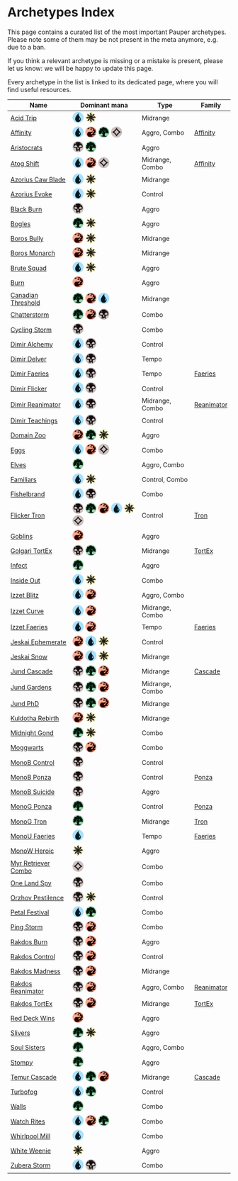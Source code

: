 <!-- This page is automatically generated by Myr: do not update it manually. Changes directly applied here will be lost. -->
# Archetypes Index

This page contains a curated list of the most important Pauper archetypes.
Please note some of them may be not present in the meta anymore, e.g. due to a ban.

If you think a relevant archetype is missing or a mistake is present, please let us know: we will be happy to update this page.

Every archetype in the list is linked to its dedicated page, where you will find useful resources.

| Name                   | Dominant mana | Type            | Family          |
| -----------------------| ------------- | --------------- | --------------- |
[Acid Trip](../archetypes/Acid%20Trip.html) | <img src="../resources/images/mana/U.png" width="25"/> <img src="../resources/images/mana/W.png" width="25"/> | Midrange        | [            ](../families/.html) |
[Affinity](../archetypes/Affinity.html) | <img src="../resources/images/mana/U.png" width="25"/> <img src="../resources/images/mana/R.png" width="25"/> <img src="../resources/images/mana/G.png" width="25"/> <img src="../resources/images/mana/C.png" width="25"/> | Aggro, Combo    | [Affinity    ](../families/Affinity.html) |
[Aristocrats](../archetypes/Aristocrats.html) | <img src="../resources/images/mana/B.png" width="25"/> <img src="../resources/images/mana/G.png" width="25"/> | Aggro           | [            ](../families/.html) |
[Atog Shift](../archetypes/Atog%20Shift.html) | <img src="../resources/images/mana/U.png" width="25"/> <img src="../resources/images/mana/R.png" width="25"/> <img src="../resources/images/mana/C.png" width="25"/> | Midrange, Combo | [Affinity    ](../families/Affinity.html) |
[Azorius Caw Blade](../archetypes/Azorius%20Caw%20Blade.html) | <img src="../resources/images/mana/U.png" width="25"/> <img src="../resources/images/mana/W.png" width="25"/> | Midrange        | [            ](../families/.html) |
[Azorius Evoke](../archetypes/Azorius%20Evoke.html) | <img src="../resources/images/mana/U.png" width="25"/> <img src="../resources/images/mana/W.png" width="25"/> | Control         | [            ](../families/.html) |
[Black Burn](../archetypes/Black%20Burn.html) | <img src="../resources/images/mana/B.png" width="25"/> | Aggro           | [            ](../families/.html) |
[Bogles](../archetypes/Bogles.html) | <img src="../resources/images/mana/G.png" width="25"/> <img src="../resources/images/mana/W.png" width="25"/> | Aggro           | [            ](../families/.html) |
[Boros Bully](../archetypes/Boros%20Bully.html) | <img src="../resources/images/mana/R.png" width="25"/> <img src="../resources/images/mana/W.png" width="25"/> | Midrange        | [            ](../families/.html) |
[Boros Monarch](../archetypes/Boros%20Monarch.html) | <img src="../resources/images/mana/R.png" width="25"/> <img src="../resources/images/mana/W.png" width="25"/> | Midrange        | [            ](../families/.html) |
[Brute Squad](../archetypes/Brute%20Squad.html) | <img src="../resources/images/mana/U.png" width="25"/> <img src="../resources/images/mana/W.png" width="25"/> | Aggro           | [            ](../families/.html) |
[Burn](../archetypes/Burn.html) | <img src="../resources/images/mana/R.png" width="25"/> | Aggro           | [            ](../families/.html) |
[Canadian Threshold](../archetypes/Canadian%20Threshold.html) | <img src="../resources/images/mana/G.png" width="25"/> <img src="../resources/images/mana/R.png" width="25"/> <img src="../resources/images/mana/U.png" width="25"/> | Midrange        | [            ](../families/.html) |
[Chatterstorm](../archetypes/Chatterstorm.html) | <img src="../resources/images/mana/G.png" width="25"/> <img src="../resources/images/mana/R.png" width="25"/> <img src="../resources/images/mana/B.png" width="25"/> | Combo           | [            ](../families/.html) |
[Cycling Storm](../archetypes/Cycling%20Storm.html) | <img src="../resources/images/mana/B.png" width="25"/> | Combo           | [            ](../families/.html) |
[Dimir Alchemy](../archetypes/Dimir%20Alchemy.html) | <img src="../resources/images/mana/U.png" width="25"/> <img src="../resources/images/mana/B.png" width="25"/> | Control         | [            ](../families/.html) |
[Dimir Delver](../archetypes/Dimir%20Delver.html) | <img src="../resources/images/mana/U.png" width="25"/> <img src="../resources/images/mana/B.png" width="25"/> | Tempo           | [            ](../families/.html) |
[Dimir Faeries](../archetypes/Dimir%20Faeries.html) | <img src="../resources/images/mana/U.png" width="25"/> <img src="../resources/images/mana/B.png" width="25"/> | Tempo           | [Faeries     ](../families/Faeries.html) |
[Dimir Flicker](../archetypes/Dimir%20Flicker.html) | <img src="../resources/images/mana/U.png" width="25"/> <img src="../resources/images/mana/B.png" width="25"/> | Control         | [            ](../families/.html) |
[Dimir Reanimator](../archetypes/Dimir%20Reanimator.html) | <img src="../resources/images/mana/U.png" width="25"/> <img src="../resources/images/mana/B.png" width="25"/> | Midrange, Combo | [Reanimator  ](../families/Reanimator.html) |
[Dimir Teachings](../archetypes/Dimir%20Teachings.html) | <img src="../resources/images/mana/U.png" width="25"/> <img src="../resources/images/mana/B.png" width="25"/> | Control         | [            ](../families/.html) |
[Domain Zoo](../archetypes/Domain%20Zoo.html) | <img src="../resources/images/mana/R.png" width="25"/> <img src="../resources/images/mana/G.png" width="25"/> <img src="../resources/images/mana/W.png" width="25"/> | Aggro           | [            ](../families/.html) |
[Eggs](../archetypes/Eggs.html) | <img src="../resources/images/mana/U.png" width="25"/> <img src="../resources/images/mana/R.png" width="25"/> <img src="../resources/images/mana/C.png" width="25"/> | Combo           | [            ](../families/.html) |
[Elves](../archetypes/Elves.html) | <img src="../resources/images/mana/G.png" width="25"/> | Aggro, Combo    | [            ](../families/.html) |
[Familiars](../archetypes/Familiars.html) | <img src="../resources/images/mana/U.png" width="25"/> <img src="../resources/images/mana/W.png" width="25"/> | Control, Combo  | [            ](../families/.html) |
[Fishelbrand](../archetypes/Fishelbrand.html) | <img src="../resources/images/mana/U.png" width="25"/> <img src="../resources/images/mana/B.png" width="25"/> | Combo           | [            ](../families/.html) |
[Flicker Tron](../archetypes/Flicker%20Tron.html) | <img src="../resources/images/mana/B.png" width="25"/> <img src="../resources/images/mana/G.png" width="25"/> <img src="../resources/images/mana/R.png" width="25"/> <img src="../resources/images/mana/U.png" width="25"/> <img src="../resources/images/mana/W.png" width="25"/> <img src="../resources/images/mana/C.png" width="25"/> | Control         | [Tron        ](../families/Tron.html) |
[Goblins](../archetypes/Goblins.html) | <img src="../resources/images/mana/R.png" width="25"/> | Aggro           | [            ](../families/.html) |
[Golgari TortEx](../archetypes/Golgari%20TortEx.html) | <img src="../resources/images/mana/B.png" width="25"/> <img src="../resources/images/mana/G.png" width="25"/> | Midrange        | [TortEx      ](../families/TortEx.html) |
[Infect](../archetypes/Infect.html) | <img src="../resources/images/mana/G.png" width="25"/> | Aggro           | [            ](../families/.html) |
[Inside Out](../archetypes/Inside%20Out.html) | <img src="../resources/images/mana/U.png" width="25"/> <img src="../resources/images/mana/W.png" width="25"/> | Combo           | [            ](../families/.html) |
[Izzet Blitz](../archetypes/Izzet%20Blitz.html) | <img src="../resources/images/mana/U.png" width="25"/> <img src="../resources/images/mana/R.png" width="25"/> | Aggro, Combo    | [            ](../families/.html) |
[Izzet Curve](../archetypes/Izzet%20Curve.html) | <img src="../resources/images/mana/U.png" width="25"/> <img src="../resources/images/mana/R.png" width="25"/> | Midrange, Combo | [            ](../families/.html) |
[Izzet Faeries](../archetypes/Izzet%20Faeries.html) | <img src="../resources/images/mana/U.png" width="25"/> <img src="../resources/images/mana/R.png" width="25"/> | Tempo           | [Faeries     ](../families/Faeries.html) |
[Jeskai Ephemerate](../archetypes/Jeskai%20Ephemerate.html) | <img src="../resources/images/mana/R.png" width="25"/> <img src="../resources/images/mana/U.png" width="25"/> <img src="../resources/images/mana/W.png" width="25"/> | Control         | [            ](../families/.html) |
[Jeskai Snow](../archetypes/Jeskai%20Snow.html) | <img src="../resources/images/mana/R.png" width="25"/> <img src="../resources/images/mana/U.png" width="25"/> <img src="../resources/images/mana/W.png" width="25"/> | Midrange        | [            ](../families/.html) |
[Jund Cascade](../archetypes/Jund%20Cascade.html) | <img src="../resources/images/mana/B.png" width="25"/> <img src="../resources/images/mana/G.png" width="25"/> <img src="../resources/images/mana/R.png" width="25"/> | Midrange        | [Cascade     ](../families/Cascade.html) |
[Jund Gardens](../archetypes/Jund%20Gardens.html) | <img src="../resources/images/mana/B.png" width="25"/> <img src="../resources/images/mana/G.png" width="25"/> <img src="../resources/images/mana/R.png" width="25"/> | Midrange, Combo | [            ](../families/.html) |
[Jund PhD](../archetypes/Jund%20PhD.html) | <img src="../resources/images/mana/B.png" width="25"/> <img src="../resources/images/mana/G.png" width="25"/> <img src="../resources/images/mana/R.png" width="25"/> | Midrange        | [            ](../families/.html) |
[Kuldotha Rebirth](../archetypes/Kuldotha%20Rebirth.html) | <img src="../resources/images/mana/R.png" width="25"/> <img src="../resources/images/mana/W.png" width="25"/> | Midrange        | [            ](../families/.html) |
[Midnight Gond](../archetypes/Midnight%20Gond.html) | <img src="../resources/images/mana/G.png" width="25"/> <img src="../resources/images/mana/W.png" width="25"/> | Combo           | [            ](../families/.html) |
[Moggwarts](../archetypes/Moggwarts.html) | <img src="../resources/images/mana/B.png" width="25"/> <img src="../resources/images/mana/R.png" width="25"/> | Combo           | [            ](../families/.html) |
[MonoB Control](../archetypes/MonoB%20Control.html) | <img src="../resources/images/mana/B.png" width="25"/> | Control         | [            ](../families/.html) |
[MonoB Ponza](../archetypes/MonoB%20Ponza.html) | <img src="../resources/images/mana/B.png" width="25"/> | Control         | [Ponza       ](../families/Ponza.html) |
[MonoB Suicide](../archetypes/MonoB%20Suicide.html) | <img src="../resources/images/mana/B.png" width="25"/> | Aggro           | [            ](../families/.html) |
[MonoG Ponza](../archetypes/MonoG%20Ponza.html) | <img src="../resources/images/mana/G.png" width="25"/> | Control         | [Ponza       ](../families/Ponza.html) |
[MonoG Tron](../archetypes/MonoG%20Tron.html) | <img src="../resources/images/mana/G.png" width="25"/> | Midrange        | [Tron        ](../families/Tron.html) |
[MonoU Faeries](../archetypes/MonoU%20Faeries.html) | <img src="../resources/images/mana/U.png" width="25"/> | Tempo           | [Faeries     ](../families/Faeries.html) |
[MonoW Heroic](../archetypes/MonoW%20Heroic.html) | <img src="../resources/images/mana/W.png" width="25"/> | Aggro           | [            ](../families/.html) |
[Myr Retriever Combo](../archetypes/Myr%20Retriever%20Combo.html) | <img src="../resources/images/mana/C.png" width="25"/> | Combo           | [            ](../families/.html) |
[One Land Spy](../archetypes/One%20Land%20Spy.html) | <img src="../resources/images/mana/B.png" width="25"/> | Combo           | [            ](../families/.html) |
[Orzhov Pestilence](../archetypes/Orzhov%20Pestilence.html) | <img src="../resources/images/mana/B.png" width="25"/> <img src="../resources/images/mana/W.png" width="25"/> | Control         | [            ](../families/.html) |
[Petal Festival](../archetypes/Petal%20Festival.html) | <img src="../resources/images/mana/U.png" width="25"/> <img src="../resources/images/mana/G.png" width="25"/> | Combo           | [            ](../families/.html) |
[Ping Storm](../archetypes/Ping%20Storm.html) | <img src="../resources/images/mana/B.png" width="25"/> <img src="../resources/images/mana/R.png" width="25"/> | Combo           | [            ](../families/.html) |
[Rakdos Burn](../archetypes/Rakdos%20Burn.html) | <img src="../resources/images/mana/B.png" width="25"/> <img src="../resources/images/mana/R.png" width="25"/> | Aggro           | [            ](../families/.html) |
[Rakdos Control](../archetypes/Rakdos%20Control.html) | <img src="../resources/images/mana/B.png" width="25"/> <img src="../resources/images/mana/R.png" width="25"/> | Control         | [            ](../families/.html) |
[Rakdos Madness](../archetypes/Rakdos%20Madness.html) | <img src="../resources/images/mana/B.png" width="25"/> <img src="../resources/images/mana/R.png" width="25"/> | Midrange        | [            ](../families/.html) |
[Rakdos Reanimator](../archetypes/Rakdos%20Reanimator.html) | <img src="../resources/images/mana/B.png" width="25"/> <img src="../resources/images/mana/R.png" width="25"/> | Aggro, Combo    | [Reanimator  ](../families/Reanimator.html) |
[Rakdos TortEx](../archetypes/Rakdos%20TortEx.html) | <img src="../resources/images/mana/B.png" width="25"/> <img src="../resources/images/mana/R.png" width="25"/> | Midrange        | [TortEx      ](../families/TortEx.html) |
[Red Deck Wins](../archetypes/Red%20Deck%20Wins.html) | <img src="../resources/images/mana/R.png" width="25"/> | Aggro           | [            ](../families/.html) |
[Slivers](../archetypes/Slivers.html) | <img src="../resources/images/mana/G.png" width="25"/> <img src="../resources/images/mana/W.png" width="25"/> | Aggro           | [            ](../families/.html) |
[Soul Sisters](../archetypes/Soul%20Sisters.html) | <img src="../resources/images/mana/G.png" width="25"/> | Aggro, Combo    | [            ](../families/.html) |
[Stompy](../archetypes/Stompy.html) | <img src="../resources/images/mana/G.png" width="25"/> | Aggro           | [            ](../families/.html) |
[Temur Cascade](../archetypes/Temur%20Cascade.html) | <img src="../resources/images/mana/U.png" width="25"/> <img src="../resources/images/mana/G.png" width="25"/> <img src="../resources/images/mana/R.png" width="25"/> | Midrange        | [Cascade     ](../families/Cascade.html) |
[Turbofog](../archetypes/Turbofog.html) | <img src="../resources/images/mana/U.png" width="25"/> <img src="../resources/images/mana/G.png" width="25"/> | Control         | [            ](../families/.html) |
[Walls](../archetypes/Walls.html) | <img src="../resources/images/mana/G.png" width="25"/> | Combo           | [            ](../families/.html) |
[Watch Rites](../archetypes/Watch%20Rites.html) | <img src="../resources/images/mana/U.png" width="25"/> <img src="../resources/images/mana/R.png" width="25"/> <img src="../resources/images/mana/G.png" width="25"/> | Combo           | [            ](../families/.html) |
[Whirlpool Mill](../archetypes/Whirlpool%20Mill.html) | <img src="../resources/images/mana/U.png" width="25"/> | Combo           | [            ](../families/.html) |
[White Weenie](../archetypes/White%20Weenie.html) | <img src="../resources/images/mana/W.png" width="25"/> | Aggro           | [            ](../families/.html) |
[Zubera Storm](../archetypes/Zubera%20Storm.html) | <img src="../resources/images/mana/U.png" width="25"/> <img src="../resources/images/mana/B.png" width="25"/> | Combo           | [            ](../families/.html) |

